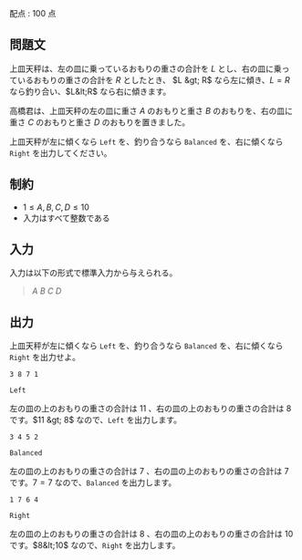 配点 : $100$ 点

## 問題文

上皿天秤は、左の皿に乗っているおもりの重さの合計を $L$ とし、右の皿に乗っているおもりの重さの合計を $R$ としたとき、
$L &gt; R$ なら左に傾き、$L=R$ なら釣り合い、$L&lt;R$ なら右に傾きます。

高橋君は、上皿天秤の左の皿に重さ $A$ のおもりと重さ $B$ のおもりを、右の皿に重さ $C$ のおもりと重さ $D$ のおもりを置きました。

上皿天秤が左に傾くなら `Left` を、釣り合うなら `Balanced` を、右に傾くなら `Right` を出力してください。

## 制約

- $1\leq A,B,C,D \leq 10$
- 入力はすべて整数である

## 入力

入力は以下の形式で標準入力から与えられる。

> $A$ $B$ $C$ $D$

## 出力

上皿天秤が左に傾くなら `Left` を、釣り合うなら `Balanced` を、右に傾くなら `Right` を出力せよ。

```input1
3 8 7 1
```

```output1
Left
```

左の皿の上のおもりの重さの合計は $11$ 、右の皿の上のおもりの重さの合計は $8$ です。$11 &gt; 8$ なので、`Left` を出力します。

```input2
3 4 5 2
```

```output2
Balanced
```

左の皿の上のおもりの重さの合計は $7$ 、右の皿の上のおもりの重さの合計は $7$ です。$7=7$ なので、`Balanced` を出力します。

```input3
1 7 6 4
```

```output3
Right
```

左の皿の上のおもりの重さの合計は $8$ 、右の皿の上のおもりの重さの合計は $10$ です。$8&lt;10$ なので、`Right` を出力します。